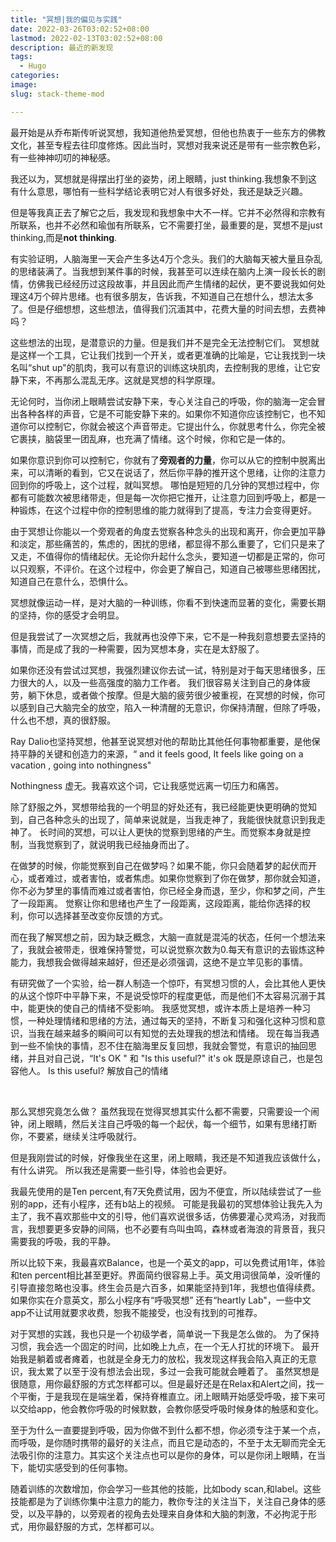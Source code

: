 ```yaml
---
title: "冥想|我的偏见与实践"
date: 2022-03-26T03:02:52+08:00
lastmod: 2022-02-13T03:02:52+08:00
description: 最近的新发现
tags:
  - Hugo
categories:
image: 
slug: stack-theme-mod

---
```

最开始是从乔布斯传听说冥想，我知道他热爱冥想，但他也热衷于一些东方的佛教文化，甚至专程去往印度修炼。因此当时，冥想对我来说还是带有一些宗教色彩，有一些神神叨叨的神秘感。

 我还以为，冥想就是得摆出打坐的姿势，闭上眼睛，just thinking.我想象不到这有什么意思，哪怕有一些科学结论表明它对人有很多好处，我还是缺乏兴趣。

但是等我真正去了解它之后，我发现和我想象中大不一样。它并不必然得和宗教有所联系，也并不必然和瑜伽有所联系，它不需要打坐，最重要的是，冥想不是just thinking,而是**not thinking**.

有实验证明，人脑海里一天会产生多达4万个念头。我们的大脑每天被大量且杂乱的思绪装满了。当我想到某件事的时候，我甚至可以连续在脑内上演一段长长的剧情，仿佛我已经经历过这段故事，并且因此而产生情绪的起伏，更不要说我如何处理这4万个碎片思绪。也有很多朋友，告诉我，不知道自己在想什么，想法太多了。但是仔细想想，这些想法，值得我们沉湎其中，花费大量的时间去想，去费神吗？
      
这些想法的出现，是潜意识的力量。但是我们并不是完全无法控制它们。
冥想就是这样一个工具，它让我们找到一个开关，或者更准确的比喻是，它让我找到一块名叫“shut up"的肌肉，我可以有意识的训练这块肌肉，去控制我的思维，让它安静下来，不再那么混乱无序。这就是冥想的科学原理。

无论何时，当你闭上眼睛尝试安静下来，专心关注自己的呼吸，你的脑海一定会冒出各种各样的声音，它是不可能安静下来的。如果你不知道你应该控制它，也不知道你可以控制它，你就会被这个声音带走。它提出什么，你就思考什么，你完全被它裹挟，脑袋里一团乱麻，也充满了情绪。这个时候，你和它是一体的。

如果你意识到你可以控制它，你就有了**旁观者的力量**，你可以从它的控制中脱离出来，可以清晰的看到，它又在说话了，然后你平静的推开这个思绪，让你的注意力回到你的呼吸上，这个过程，就叫冥想。
哪怕是短短的几分钟的冥想过程中，你都有可能数次被思绪带走，但是每一次你把它推开，让注意力回到呼吸上，都是一种锻炼，在这个过程中你的控制思维的能力就得到了提高，专注力会变得更好。   


由于冥想让你能以一个旁观者的角度去觉察各种念头的出现和离开，你会更加平静和淡定，那些痛苦的，焦虑的，困扰的思绪，都显得不那么重要了，它们只是来了又走，不值得你的情绪起伏。无论你升起什么念头，要知道一切都是正常的，你可以只观察，不评价。在这个过程中，你会更了解自己，知道自己被哪些思绪困扰，知道自己在意什么，恐惧什么。

冥想就像运动一样，是对大脑的一种训练，你看不到快速而显著的变化，需要长期的坚持，你的感受才会明显。

但是我尝试了一次冥想之后，我就再也没停下来，它不是一种我刻意想要去坚持的事情，而是成了我的一种需要，因为冥想本身，实在是太舒服了。

如果你还没有尝试过冥想，我强烈建议你去试一试，特别是对于每天思绪很多，压力很大的人，以及一些高强度的脑力工作者。
我们很容易关注到自己的身体疲劳，躺下休息，或者做个按摩。但是大脑的疲劳很少被重视，在冥想的时候，你可以感到自己大脑完全的放空，陷入一种清醒的无意识，你保持清醒，但除了呼吸，什么也不想，真的很舒服。

Ray Dalio也坚持冥想，他甚至说冥想对他的帮助比其他任何事物都重要，是他保持平静的关键和创造力的来源，“ and it feels good, It feels like going on a vacation , going into nothingness"

Nothingness 虚无。我喜欢这个词，它让我感觉远离一切压力和痛苦。

除了舒服之外，冥想带给我的一个明显的好处还有，我已经能更快更明确的觉知到，自己各种念头的出现了，简单来说就是，当我走神了，我能很快就意识到我走神了。
长时间的冥想，可以让人更快的觉察到思绪的产生。而觉察本身就是控制，当我觉察到了，就说明我已经抽身而出了。

在做梦的时候，你能觉察到自己在做梦吗？如果不能，你只会随着梦的起伏而开心，或者难过，或者害怕，或者焦虑。如果你觉察到了你在做梦，那你就会知道，你不必为梦里的事情而难过或者害怕，你已经全身而退，至少，你和梦之间，产生了一段距离。
觉察让你和思绪也产生了一段距离，这段距离，能给你选择的权利，你可以选择甚至改变你反馈的方式。

而在我了解冥想之前，因为缺乏概念，大脑一直就是混沌的状态，任何一个想法来了，我就会被带走，很难保持警觉，可以说觉察次数为0.每天有意识的去锻炼这种能力，我想我会做得越来越好，但还是必须强调，这绝不是立竿见影的事情。

有研究做了一个实验，给一群人制造一个惊吓，有冥想习惯的人，会比其他人更快的从这个惊吓中平静下来，不是说受惊吓的程度更低，而是他们不太容易沉溺于其中，能更快的使自己的情绪不受影响。
我感觉冥想，或许本质上是培养一种习惯，一种处理情绪和思绪的方法，通过每天的坚持，不断复习和强化这种习惯和意识，当我在越来越多的瞬间可以有知觉的去处理我的想法和情绪。
现在每当我遇到一些不愉快的事情，忍不住在脑海里反复回想，我就会警觉，有意识的抽回思绪，并且对自己说，“It's OK " 和 "Is this useful?"
it's ok  既是原谅自己，也是包容他人。
Is this useful?  解放自己的情绪

<br>

那么冥想究竟怎么做？
虽然我现在觉得冥想其实什么都不需要，只需要设一个闹钟，闭上眼睛，然后关注自己呼吸的每一个起伏，每一个细节，如果有思绪打断你，不要紧，继续关注呼吸就行。

但是我刚尝试的时候，好像我坐在这里，闭上眼睛，我还是不知道我应该做什么，有什么讲究。
所以我还是需要一些引导，体验也会更好。

我最先使用的是Ten percent,有7天免费试用，因为不便宜，所以陆续尝试了一些别的app，还有小程序，还有b站上的视频。
可能是我最初的冥想体验让我先入为主了，我不喜欢那些中文的引导，他们喜欢说很多话，仿佛要灌心灵鸡汤，对我而言，我想要更多安静的间隔，也不必要有鸟叫虫鸣，森林或者海浪的背景音，我只需要我的呼吸，我的平静。

所以比较下来，我最喜欢Balance，也是一个英文的app，可以免费试用1年，体验和ten percent相比甚至更好。界面简约很容易上手。英文用词很简单，没听懂的引导直接忽略也没事。终生会员是六百多，如果能坚持到1年，我想也值得续费。
如果你实在介意英文，那么小程序有“呼吸冥想” 还有“heartly Lab"，一些中文app不让试用就要求收费，恕我不能接受，也没有找到的可推荐。

对于冥想的实践，我也只是一个初级学者，简单说一下我是怎么做的。
为了保持习惯，我会选一个固定的时间，比如晚上九点，在一个无人打扰的环境下。
最开始我是躺着或者瘫着，也就是全身无力的放松，我发现这样我会陷入真正的无意识，我太累了以至于没有想法会出现，多过一会我可能就会睡着了。
虽然冥想是很随意，用你最舒服的方式怎样都可以。但是最好还是在Relax和Alert之间，找一个平衡，于是我现在是端坐着，保持脊椎直立。闭上眼睛开始感受呼吸，接下来可以交给app，他会教你呼吸的时候默数，会教你感受呼吸时候身体的触感和变化。

至于为什么一直要提到呼吸，因为你做不到什么都不想，你必须专注于某一个点，而呼吸，是你随时携带的最好的关注点，而且它是动态的，不至于太无聊而完全无法吸引你的注意力。其实这个关注点也可以是你的身体，可以是你闭上眼睛，在当下，能切实感受到的任何事物。 

随着训练的次数增加，你会学习一些其他的技能，比如body scan,和label。这些技能都是为了训练你集中注意力的能力，教你专注的关注当下，关注自己身体的感受，以及平静的，以旁观者的视角去处理来自身体和大脑的刺激，不必拘泥于形式，用你最舒服的方式，怎样都可以。

<br>

